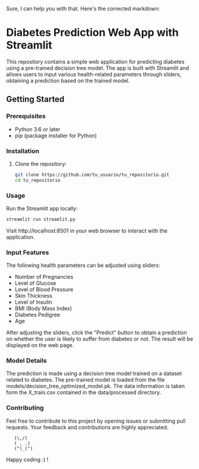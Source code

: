 Sure, I can help you with that. Here's the corrected markdown:


# Diabetes Prediction Web App with Streamlit

This repository contains a simple web application for predicting diabetes using a pre-trained decision tree model. The app is built with Streamlit and allows users to input various health-related parameters through sliders, obtaining a prediction based on the trained model.

## Getting Started

### Prerequisites

- Python 3.6 or later
- pip (package installer for Python)

### Installation

1. Clone the repository:

   ```bash
   git clone https://github.com/tu_usuario/tu_repositorio.git
   cd tu_repositorio
   ```

### Usage

Run the Streamlit app locally:

   ```bash
   streamlit run streamlit.py
   ```

Visit http://localhost:8501 in your web browser to interact with the application.

### Input Features

The following health parameters can be adjusted using sliders:

- Number of Pregnancies
- Level of Glucose
- Level of Blood Pressure
- Skin Thickness
- Level of Insulin
- BMI (Body Mass Index)
- Diabetes Pedigree
- Age

After adjusting the sliders, click the "Predict" button to obtain a prediction on whether the user is likely to suffer from diabetes or not. The result will be displayed on the web page.

### Model Details

The prediction is made using a decision tree model trained on a dataset related to diabetes. The pre-trained model is loaded from the file models/decision_tree_optimized_model.pk.
The data information is taken form the X_train.csv contained in the data/processed directory.

### Contributing

Feel free to contribute to this project by opening issues or submitting pull requests. Your feedback and contributions are highly appreciated.


```
   (\,/)
   ( . .)
   (")_(")
```
Happy coding :) !

